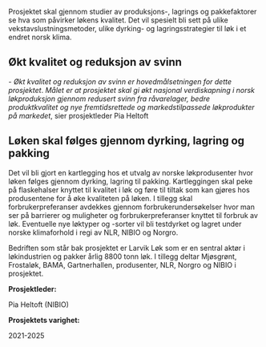 Prosjektet skal gjennom studier av produksjons-, lagrings og pakkefaktorer se hva som påvirker løkens kvalitet. Det vil spesielt bli sett på ulike vekstavslustningsmetoder, ulike dyrking- og lagringsstrategier til løk i et endret norsk klima. 

##  Økt kvalitet og reduksjon av svinn 

\- _Økt kvalitet og reduksjon av svinn er hovedmålsetningen for dette prosjektet_.   _Målet er at prosjektet skal gi økt nasjonal verdiskapning i norsk løkproduksjon gjennom redusert svinn fra råvarelager, bedre produktkvalitet og nye fremtidsrettede og markedstilpassede løkprodukter på markedet_, sier prosjektleder Pia Heltoft

## Løken skal følges gjennom dyrking, lagring og pakking

 Det vil bli gjort en kartlegging hos et utvalg av norske løkprodusenter hvor løken følges gjennom dyrking, lagring til pakking. Kartleggingen skal peke på flaskehalser knyttet til kvalitet i løk og føre til tiltak som kan gjøres hos produsentene for å øke kvaliteten på løken. I tillegg skal forbrukerpreferanser avdekkes gjennom forbrukerundersøkelser hvor man ser på barrierer og muligheter og forbrukerpreferanser knyttet til forbruk av løk. Eventuelle nye løktyper og -sorter vil bli testdyrket og lagret under norske klimaforhold i regi av NLR, NIBIO og Norgro. 

Bedriften som står bak prosjektet er Larvik Løk som er en sentral aktør i løkindustrien og pakker årlig 8800 tonn løk. I tillegg deltar Mjøsgrønt, Frostaløk, BAMA, Gartnerhallen, produsenter, NLR, Norgro og NIBIO i prosjektet. 

**Prosjektleder:**

 Pia Heltoft (NIBIO)  

**Prosjektets varighet:**

 2021-2025  